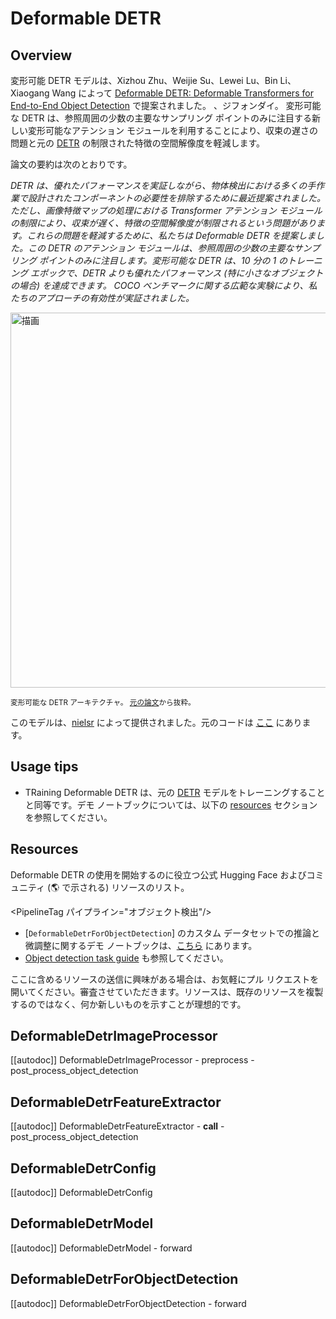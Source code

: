 <!--Copyright 2022 The HuggingFace Team. All rights reserved.

Licensed under the Apache License, Version 2.0 (the "License"); you may not use this file except in compliance with
the License. You may obtain a copy of the License at

http://www.apache.org/licenses/LICENSE-2.0

Unless required by applicable law or agreed to in writing, software distributed under the License is distributed on
an "AS IS" BASIS, WITHOUT WARRANTIES OR CONDITIONS OF ANY KIND, either express or implied. See the License for the
specific language governing permissions and limitations under the License.

⚠️ Note that this file is in Markdown but contain specific syntax for our doc-builder (similar to MDX) that may not be
rendered properly in your Markdown viewer.

-->

# Deformable DETR

## Overview

変形可能 DETR モデルは、Xizhou Zhu、Weijie Su、Lewei Lu、Bin Li、Xiaogang Wang によって [Deformable DETR: Deformable Transformers for End-to-End Object Detection](https://arxiv.org/abs/2010.04159) で提案されました。 、ジフォンダイ。
変形可能な DETR は、参照周囲の少数の主要なサンプリング ポイントのみに注目する新しい変形可能なアテンション モジュールを利用することにより、収束の遅さの問題と元の [DETR](detr) の制限された特徴の空間解像度を軽減します。

論文の要約は次のとおりです。

*DETR は、優れたパフォーマンスを実証しながら、物体検出における多くの手作業で設計されたコンポーネントの必要性を排除するために最近提案されました。ただし、画像特徴マップの処理における Transformer アテンション モジュールの制限により、収束が遅く、特徴の空間解像度が制限されるという問題があります。これらの問題を軽減するために、私たちは Deformable DETR を提案しました。この DETR のアテンション モジュールは、参照周囲の少数の主要なサンプリング ポイントのみに注目します。変形可能な DETR は、10 分の 1 のトレーニング エポックで、DETR よりも優れたパフォーマンス (特に小さなオブジェクトの場合) を達成できます。 COCO ベンチマークに関する広範な実験により、私たちのアプローチの有効性が実証されました。*

<img src="https://huggingface.co/datasets/huggingface/documentation-images/resolve/main/deformable_detr_architecture.png"
alt="描画" width="600"/>

<small> 変形可能な DETR アーキテクチャ。 <a href="https://arxiv.org/abs/2010.04159">元の論文</a>から抜粋。</small>

このモデルは、[nielsr](https://huggingface.co/nielsr) によって提供されました。元のコードは [ここ](https://github.com/fundamentalvision/Deformable-DETR) にあります。

## Usage tips


 - TRaining Deformable DETR は、元の [DETR](detr) モデルをトレーニングすることと同等です。デモ ノートブックについては、以下の [resources](#resources) セクションを参照してください。

## Resources

Deformable DETR の使用を開始するのに役立つ公式 Hugging Face およびコミュニティ (🌎 で示される) リソースのリスト。

<PipelineTag パイプライン="オブジェクト検出"/>

- [`DeformableDetrForObjectDetection`] のカスタム データセットでの推論と微調整に関するデモ ノートブックは、[こちら](https://github.com/NielsRogge/Transformers-Tutorials/tree/master/Deformable-DETR) にあります。
- [Object detection task guide](../tasks/object_detection) も参照してください。

ここに含めるリソースの送信に興味がある場合は、お気軽にプル リクエストを開いてください。審査させていただきます。リソースは、既存のリソースを複製するのではなく、何か新しいものを示すことが理想的です。

## DeformableDetrImageProcessor

[[autodoc]] DeformableDetrImageProcessor
    - preprocess
    - post_process_object_detection

## DeformableDetrFeatureExtractor

[[autodoc]] DeformableDetrFeatureExtractor
    - __call__
    - post_process_object_detection

## DeformableDetrConfig

[[autodoc]] DeformableDetrConfig

## DeformableDetrModel

[[autodoc]] DeformableDetrModel
    - forward

## DeformableDetrForObjectDetection

[[autodoc]] DeformableDetrForObjectDetection
    - forward
